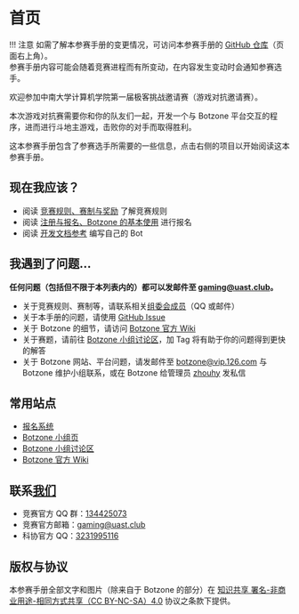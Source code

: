 # 首页

!!! 注意
    如需了解本参赛手册的变更情况，可访问本参赛手册的 [GitHub 仓库](https://github.com/SSST-CSU/competition-docs/)（页面右上角）。  
    参赛手册内容可能会随着竞赛进程而有所变动，在内容发生变动时会通知参赛选手。

欢迎参加中南大学计算机学院第一届极客挑战邀请赛（游戏对抗邀请赛）。

本次游戏对抗赛需要你和你的队友们一起，开发一个与 Botzone 平台交互的程序，进而进行斗地主游戏，击败你的对手而取得胜利。

这本参赛手册包含了参赛选手所需要的一些信息，点击右侧的项目以开始阅读这本参赛手册。

## 现在我应该？

* 阅读 [竞赛规则、赛制与奖励](competition.md) 了解竞赛规则
* 阅读 [注册与报名、Botzone 的基本使用](tutorial.md) 进行报名
* 阅读 [开发文档参考](dev/rule.md) 编写自己的 Bot

## 我遇到了问题...

**任何问题（包括但不限于本列表内的）都可以发邮件至 [gaming@uast.club](mailto:gaming@uast.club)。**

* 关于竞赛规则、赛制等，请联系相关[组委会成员](member.md)（QQ 或邮件）
* 关于本手册的问题，请使用 [GitHub Issue](https://github.com/SSST-CSU/competition-docs/issues)
* 关于 Botzone 的细节，请访问 [Botzone 官方 Wiki](https://wiki.botzone.org.cn/)
* 关于赛题，请前往 [Botzone 小组讨论区](https://www.botzone.org.cn/discuss/group-5cc64d7275e55951524c4105)，加 Tag 将有助于你的问题得到更快的解答
* 关于 Botzone 网站、平台问题，请发邮件至 [botzone@vip.126.com](mailto:botzone@vip.126.com) 与 Botzone 维护小组联系，或在 Botzone 给管理员 [zhouhy](https://www.botzone.org.cn/account/53684e48a4428bf021bd2f16) 发私信

## 常用站点

* [报名系统](https://gaming.jxpxxzj.cn:2825)
* [Botzone 小组页](https://www.botzone.org.cn/group/5cc64d7275e55951524c4105)
* [Botzone 小组讨论区](https://www.botzone.org.cn/discuss/group-5cc64d7275e55951524c4105)
* [Botzone 官方 Wiki](https://wiki.botzone.org.cn/)

## 联系[我们](member.md)

* 竞赛官方 QQ 群：[134425073](https://shang.qq.com/wpa/qunwpa?idkey=d7ae4755243fa1023a74be8592c1e9044e725cc0792a35701691c7c03ddffa7e)
* 竞赛官方邮箱：[gaming@uast.club](mailto:gaming@uast.club)
* 科协官方 QQ：[3231995116](https://user.qzone.qq.com/3231995116)

## 版权与协议

本参赛手册全部文字和图片（除来自于 Botzone 的部分）在 [知识共享 署名-非商业用途-相同方式共享（CC BY-NC-SA）4.0](https://github.com/SSST-CSU/competition-docs/blob/master/LICENSE) 协议之条款下提供。

